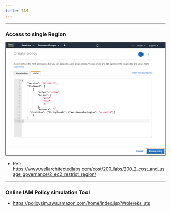 ```yaml
---
title: IAM
---
```

----
### Access to single Region

![img.png](img.png)

- Ref: https://www.wellarchitectedlabs.com/cost/200_labs/200_2_cost_and_usage_governance/2_ec2_restrict_region/

----
### Online IAM Policy simulation Tool

- https://policysim.aws.amazon.com/home/index.jsp?#role/eks_sts
